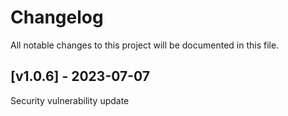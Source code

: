 # Changelog
All notable changes to this project will be documented in this file.

## [v1.0.6] - 2023-07-07

Security vulnerability update
